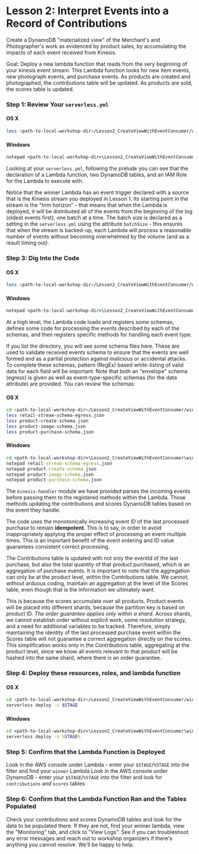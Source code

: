 # Lesson 2: Interpret Events into a Record of Contributions

Create a DynamoDB "materialized view" of the Merchant's and Photographer's work as evidenced by product sales, by accumulating the impacts of each event received from Kinesis.

Goal: Deploy a new lambda function that reads from the very beginning of your kinesis event stream.  This Lambda function looks for new item events, new photograph events, and purchase events.  As products are created and photographed, the contributions table will be updated.  As products are sold, the scores table is updated.

### Step 1: Review Your `serverless.yml`

#### OS X

```sh
less <path-to-local-workshop-dir>/Lesson2_CreateViewWithEventConsumer/winner-view/serverless.yml
```

#### Windows

```bat
notepad <path-to-local-workshop-dir>\Lesson2_CreateViewWithEventConsumer\winner-view\serverless.yml
```

Looking at your `serverless.yml`, following the prelude you can see that the declaration of a Lambda function, two DynamoDB tables, and an IAM Role for the Lambda to execute with.

Notice that the winner Lambda has an event trigger declared with a source that is the Kinesis stream you deployed in Lesson 1.  Its starting point in the stream is the "trim horizon" - that means that when the Lambda is deployed, it will be distributed all of the events from the beginning of the log (oldest events first), one batch at a time.  The batch size is declared as a setting in the `serverless.yml` using the attribute `batchSize` - this ensures that when the stream is backed-up, each Lambda will process a reasonable number of events without becoming overwhelmed by the volume (and as a result timing out).

### Step 3: Dig Into the Code

#### OS X

```sh
less <path-to-local-workshop-dir>/Lesson2_CreateViewWithEventConsumer/winner-view/winner.js
```

#### Windows

```bat
notepad <path-to-local-workshop-dir>\Lesson2_CreateViewWithEventConsumer\winner-view\winner.js
```

At a high level, the Lambda code loads and registers some schemas, defines some code for processing the events described by each of the schemas, and then registers specific methods for handling each event type.

If you list the directory, you will see some schema files here.  These are used to validate received events schema to ensure that the events are well formed and as a partial protection against malicious or accidental attacks.  To complete these schemas, pattern (RegEx) based white-listing of valid data for each field will be important.  Note that both an "envelope" schema (egress) is given as well as event-type-specific schemas (for the data attribute) are provided.  You can review the schemas:

#### OS X

```sh
cd <path-to-local-workshop-dir>/Lesson2_CreateViewWithEventConsumer/winner-view
less retail-stream-schema-egress.json
less product-create-schema.json
less product-image-schema.json
less product-purchase-schema.json
```

#### Windows

```bat
cd <path-to-local-workshop-dir>\Lesson2_CreateViewWithEventConsumer\winner-view
notepad retail-stream-schema-egress.json
notepad product-create-schema.json
notepad product-image-schema.json
notepad product-purchase-schema.json
```

The `kinesis-handler` module we have provided parses the incoming events before passing them to the registered methods within the Lambda.  Those methods updating the contributions and scores DynamoDB tables based on the event they handle.

The code uses the monotonically increasing event ID of the last processed purchase to remain **idempotent**.  This is to say, in order to avoid inappropriately applying the proper effect of processing an event multiple times. This is an important benefit of the event ordering and ID value guarantees consistent correct processing.

The Contributions table is updated with not only the eventId of the last purchase, but also the total quantity of that product purchased, which is an aggregation of purchase events.
It is important to note that the aggregation can only be at the product level, within the Contributions table.  We cannot, without arduous coding, maintain an aggregation at the level of the Scores table, even though that is the information we ultimately want.

This is because the scores accumulate over all products.  Product events will be placed into different shards, because the partition key is based on product ID.  *The order guarantee applies only within a shard.*  Across shards, we cannot establish order without explicit work, some resolution strategy, and a need for additional variables to be tracked.  Therefore, simply maintaining the identity of the last processed purchase event within the Scores table will not guarantee a correct aggregation directly on the scores.  This simplification works only in the Contributions table, aggregating at the product level, since we know all events relevant to that product will be hashed into the same shard, where there *is* an order guarantee.

### Step 4: Deploy these resources, roles, and lambda function

#### OS X

```sh
cd <path-to-local-workshop-dir>/Lesson2_CreateViewWithEventConsumer/winner-view
serverless deploy -s $STAGE
```

#### Windows

```bat
cd <path-to-local-workshop-dir>\Lesson2_CreateViewWithEventConsumer\winner-view
serverless deploy -s %STAGE%
```

### Step 5: Confirm that the Lambda Function is Deployed

Look in the AWS console under Lambda - enter your `$STAGE`/`%STAGE` into the filter and find your `winner` Lambda
Look in the AWS console under DynamoDB - enter your `$STAGE`/`%STAGE` into the filter and look for `contributions` and `scores` tables

### Step 6: Confirm that the Lambda Function Ran and the Tables Populated

Check your contributions and scores DynamoDB tables and look for the data to be populated there.  If they are not, find your winner lambda, view the "Monitoring" tab, and click to "View Logs".  See if you can troubleshoot any error messages and reach out to workshop organizers if there's anything you cannot resolve.  We'll be happy to help.
